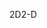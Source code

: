 <span data-ttu-id="16f35-101">2D</span><span class="sxs-lookup"><span data-stu-id="16f35-101">2-D</span></span>